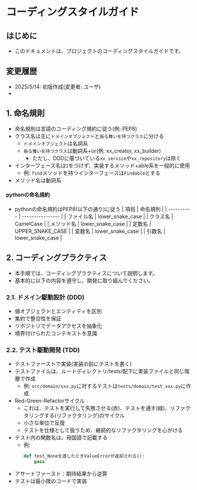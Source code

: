 # コーディングスタイルガイド

## はじめに
- このドキュメントは、プロジェクトのコーディングスタイルガイドです。

## 変更履歴
- 2025/5/14: 初版作成(変更者: ユーザ)
- 

## 1. 命名規則
- 命名規則は言語のコーディング規約に従う(例: PEP8)
- クラス名は主に`ドメインオブジェクト`と`振る舞いを持つクラス`に分ける
  - `ドメインオブジェクト`は名詞系
  - `振る舞いを持つクラス`は動詞系+or(例: xx_creator, xx_builder)
    - ただし、DDDに基づいている`xx_service`や`xx_repository`は除く
- インターフェース名は`I`をつけず、実装するメソッド+able系を一般的に使用
  - 例: `find`メソッドを持つインターフェースは`Findable`とする
- メソッド名は動詞系

#### pythonの命名規約
- pythonの命名規約はPEP8(以下の通り)に従う
| 項目       | 命名規則         |
| ---------- | ---------------- |
| ファイル名 | lower_snake_case |
| クラス名   | CamelCase        |
| メソッド名 | lower_snake_case |
| 定数名     | UPPER_SNAKE_CASE |
| 変数名     | lower_snake_case |
| 引数名     | lower_snake_case |

## 2. コーディングプラクティス
- 本手順では、コーディングプラクティスについて説明します。
- 基本的に以下の内容を遵守し、開発に取り組んでください。

### 2.1. ドメイン駆動設計 (DDD)
- 値オブジェクトとエンティティを区別
- 集約で整合性を保証
- リポジトリでデータアクセスを抽象化
- 境界付けられたコンテキストを意識

### 2.2. テスト駆動開発 (TDD)
- テストファーストで実装(実装の前にテストを書く)
- テストファイルは、ルートディレクトリ/tests/配下に実装ファイルと同じ階層で作成
  - 例: `src/domain/xxx.py`に対するテストは`tests/domain/test_xxx.py`に作成
- Red-Green-Refactorサイクル
  - これは、テストを実行して失敗させる(赤)、テストを通す(緑)、リファクタリングする(リファクタリング)のサイクル
  - 小さな単位で反復
  - テストを仕様として扱うため、継続的なリファクタリングを心がける
- テスト内の関数名は、母国語で記載する
  - 例: 
    ```python
    def test_Noneを渡したときValueErrorが返却される():
        pass
    ```
- アサートファースト：期待結果から逆算
- テストは最小限のコードで実装


